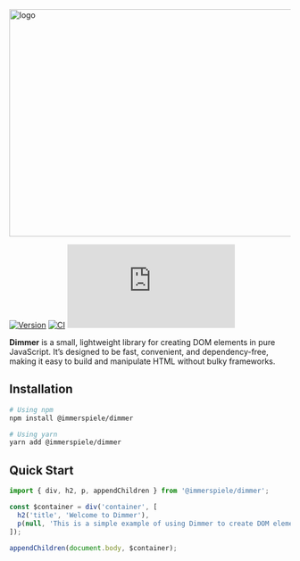 <img width="1010" height="408" alt="logo" src="https://github.com/user-attachments/assets/b5d88c2d-148a-4fff-bd9b-929f3307feb2" />

[![Version](https://img.shields.io/npm/v/@immerspiele/dimmer.svg)](https://www.npmjs.com/package/@immerspiele/dimmer)
[![CI](https://github.com/immerspiele/dimmer/actions/workflows/ci.yml/badge.svg)](https://github.com/immerspiele/dimmer/actions/workflows/ci.yml)
[![gzip size](http://img.badgesize.io/https://unpkg.com/@immerspiele/dimmer@latest/dist/index.mjs?compression=gzip)](https://unpkg.com/@immerspiele/dimmer@latest/dist/index.mjs)

**Dimmer** is a small, lightweight library for creating DOM elements in pure JavaScript. It’s designed to be fast, convenient, and dependency-free, making it easy to build and manipulate HTML without bulky frameworks.

## Installation

```bash
# Using npm
npm install @immerspiele/dimmer

# Using yarn
yarn add @immerspiele/dimmer
```

## Quick Start

```typescript
import { div, h2, p, appendChildren } from '@immerspiele/dimmer';

const $container = div('container', [
  h2('title', 'Welcome to Dimmer'),
  p(null, 'This is a simple example of using Dimmer to create DOM elements.'),
]);

appendChildren(document.body, $container);
```
